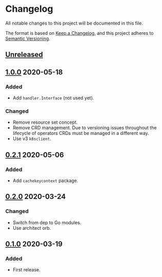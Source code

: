 # Changelog

All notable changes to this project will be documented in this file.

The format is based on [Keep a Changelog](https://keepachangelog.com/en/1.0.0/),
and this project adheres to [Semantic Versioning](https://semver.org/spec/v2.0.0.html).



## [Unreleased]



## [1.0.0] 2020-05-18

### Added

- Add `handler.Interface` (not used yet).

### Changed

- Remove resource set concept.
- Remove CRD management. Due to versioning issues throughout the lifecycle of
  operators CRDs must be managed in a different way.
- Use v3 `k8sclient`.



## [0.2.1] 2020-05-06

### Added

- Add `cachekeycontext` package.



## [0.2.0] 2020-03-24

### Changed

- Switch from dep to Go modules.
- Use architect orb.



## [0.1.0] 2020-03-19

### Added

- First release.



[Unreleased]: https://github.com/giantswarm/operatorkit/compare/v1.0.0...HEAD

[1.0.0]: https://github.com/giantswarm/operatorkit/compare/v0.2.1...1.0.0
[0.2.1]: https://github.com/giantswarm/operatorkit/compare/v0.2.0...0.2.1
[0.2.0]: https://github.com/giantswarm/operatorkit/compare/v0.1.0...0.2.0

[0.1.0]: https://github.com/giantswarm/operatorkit/releases/tag/v0.1.0
